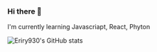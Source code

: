 ### Hi there 👋

I'm currently learning Javascriapt, React, Phyton

![Eriry930's GitHub stats](https://github-readme-stats.vercel.app/api?username=Eriry930)

<!--
**Eriry930/Eriry930** is a ✨ _special_ ✨ repository because its `README.md` (this file) appears on your GitHub profile.

Here are some ideas to get you started:

- 🔭 I’m currently working on ...
- 🌱 I’m currently learning ...
- 👯 I’m looking to collaborate on ...
- 🤔 I’m looking for help with ...
- 💬 Ask me about ...
- 📫 How to reach me: ...
- 😄 Pronouns: ...
- ⚡ Fun fact: ...
-->
